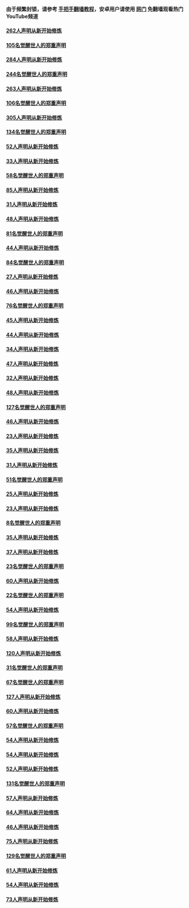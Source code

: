 #### 由于频繁封锁，请参考 [手把手翻墙教程](https://github.com/gfw-breaker/guides/wiki/)，安卓用户请使用 [网门](https://github.com/gfw-breaker/nogfw/blob/master/dl.md?t=04091100) 免翻墙观看热门YouTube频道 

#### [262人声明从新开始修炼](../pages/91/423004.md?t=04091100) 

#### [105名觉醒世人的郑重声明](../pages/91/423003.md?t=04091100) 

#### [284人声明从新开始修炼](../pages/91/422707.md?t=04091100) 

#### [244名觉醒世人的郑重声明](../pages/91/422706.md?t=04091100) 

#### [263人声明从新开始修炼](../pages/91/422553.md?t=04091100) 

#### [106名觉醒世人的郑重声明](../pages/91/422552.md?t=04091100) 

#### [305人声明从新开始修炼](../pages/91/422153.md?t=04091100) 

#### [134名觉醒世人的郑重声明](../pages/91/422152.md?t=04091100) 

#### [52人声明从新开始修炼](../pages/91/421846.md?t=04091100) 

#### [33人声明从新开始修炼](../pages/91/421804.md?t=04091100) 

#### [58名觉醒世人的郑重声明](../pages/91/421845.md?t=04091100) 

#### [85人声明从新开始修炼](../pages/91/421769.md?t=04091100) 

#### [31人声明从新开始修炼](../pages/91/421763.md?t=04091100) 

#### [48人声明从新开始修炼](../pages/91/421605.md?t=04091100) 

#### [81名觉醒世人的郑重声明](../pages/91/421656.md?t=04091100) 

#### [44人声明从新开始修炼](../pages/91/421544.md?t=04091100) 

#### [84名觉醒世人的郑重声明](../pages/91/421543.md?t=04091100) 

#### [27人声明从新开始修炼](../pages/91/421465.md?t=04091100) 

#### [46人声明从新开始修炼](../pages/91/421454.md?t=04091100) 

#### [76名觉醒世人的郑重声明](../pages/91/421453.md?t=04091100) 

#### [45人声明从新开始修炼](../pages/91/421452.md?t=04091100) 

#### [44人声明从新开始修炼](../pages/91/421422.md?t=04091100) 

#### [34人声明从新开始修炼](../pages/91/421322.md?t=04091100) 

#### [47人声明从新开始修炼](../pages/91/421264.md?t=04091100) 

#### [32人声明从新开始修炼](../pages/91/421225.md?t=04091100) 

#### [48人声明从新开始修炼](../pages/91/421202.md?t=04091100) 

#### [127名觉醒世人的郑重声明](../pages/91/421224.md?t=04091100) 

#### [46人声明从新开始修炼](../pages/91/421203.md?t=04091100) 

#### [23人声明从新开始修炼](../pages/91/421138.md?t=04091100) 

#### [35人声明从新开始修炼](../pages/91/421122.md?t=04091100) 

#### [31人声明从新开始修炼](../pages/91/421081.md?t=04091100) 

#### [51名觉醒世人的郑重声明](../pages/91/421080.md?t=04091100) 

#### [25人声明从新开始修炼](../pages/91/421020.md?t=04091100) 

#### [23人声明从新开始修炼](../pages/91/420884.md?t=04091100) 

#### [8名觉醒世人的郑重声明](../pages/91/420883.md?t=04091100) 

#### [35人声明从新开始修炼](../pages/91/420809.md?t=04091100) 

#### [37人声明从新开始修炼](../pages/91/420766.md?t=04091100) 

#### [23名觉醒世人的郑重声明](../pages/91/420765.md?t=04091100) 

#### [60人声明从新开始修炼](../pages/91/420727.md?t=04091100) 

#### [22名觉醒世人的郑重声明](../pages/91/420726.md?t=04091100) 

#### [54人声明从新开始修炼](../pages/91/420529.md?t=04091100) 

#### [99名觉醒世人的郑重声明](../pages/91/420528.md?t=04091100) 

#### [58人声明从新开始修炼](../pages/91/420198.md?t=04091100) 

#### [120人声明从新开始修炼](../pages/91/420141.md?t=04091100) 

#### [31名觉醒世人的郑重声明](../pages/91/420197.md?t=04091100) 

#### [67名觉醒世人的郑重声明](../pages/91/420140.md?t=04091100) 

#### [127人声明从新开始修炼](../pages/91/420082.md?t=04091100) 

#### [60人声明从新开始修炼](../pages/91/420081.md?t=04091100) 

#### [57名觉醒世人的郑重声明](../pages/91/420080.md?t=04091100) 

#### [54人声明从新开始修炼](../pages/91/419533.md?t=04091100) 

#### [54人声明从新开始修炼](../pages/91/419532.md?t=04091100) 

#### [52人声明从新开始修炼](../pages/91/419531.md?t=04091100) 

#### [131名觉醒世人的郑重声明](../pages/91/419530.md?t=04091100) 

#### [57人声明从新开始修炼](../pages/91/419430.md?t=04091100) 

#### [64人声明从新开始修炼](../pages/91/419429.md?t=04091100) 

#### [46人声明从新开始修炼](../pages/91/419428.md?t=04091100) 

#### [75人声明从新开始修炼](../pages/91/419427.md?t=04091100) 

#### [129名觉醒世人的郑重声明](../pages/91/419426.md?t=04091100) 

#### [61人声明从新开始修炼](../pages/91/419198.md?t=04091100) 

#### [54人声明从新开始修炼](../pages/91/419197.md?t=04091100) 

#### [73人声明从新开始修炼](../pages/91/419196.md?t=04091100) 

